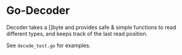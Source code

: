 # Go-Decoder

Decoder takes a []byte and provides safe & simple functions to read different types, and keeps track of the last read position.

See `decode_test.go` for examples.
